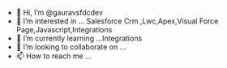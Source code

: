 - 👋 Hi, I’m @gauravsfdcdev
- 👀 I’m interested in ... Salesforce Crm ,Lwc,Apex,Visual Force Page,Javascript,Integrations 
- 🌱 I’m currently learning ...Integrations 
- 💞️ I’m looking to collaborate on ...
- 📫 How to reach me ...

<!---
gauravsfdcdev/gauravsfdcdev is a ✨ special ✨ repository because its `README.md` (this file) appears on your GitHub profile.
You can click the Preview link to take a look at your changes.
--->
